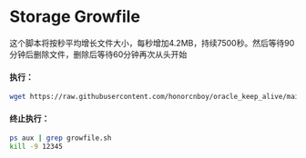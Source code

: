 # Storage Growfile
 
这个脚本将按秒平均增长文件大小，每秒增加4.2MB，持续7500秒。然后等待90分钟后删除文件，删除后等待60分钟再次从头开始

#### 执行：
```bash
wget https://raw.githubusercontent.com/honorcnboy/oracle_keep_alive/main/Toy/growfile.sh && chmod +x growfile.sh && nohup ./growfile.sh &
```

#### 终止执行：
```bash
ps aux | grep growfile.sh
kill -9 12345
```
